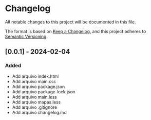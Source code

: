 # Changelog

All notable changes to this project will be documented in this file.

The format is based on [Keep a Changelog](https://keepachangelog.com/en/1.0.0/),
and this project adheres to [Semantic Versioning](https://semver.org/spec/v2.0.0.html).

## [0.0.1] - 2024-02-04

### Added

- Add arquivo index.html
- Add arquivo main.css
- Add arquivo package.json
- Add arquivo package-lock.json
- Add arquivo main.less
- Add arquivo mapas.less
- Add arquivo .gitignore
- Add arquivo changelog.md
